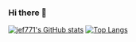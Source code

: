 ### Hi there 👋

<!--
**jef771/jef771** is a ✨ _special_ ✨ repository because its `README.md` (this file) appears on your GitHub profile.

Here are some ideas to get you started:

- 🔭 I’m currently working on ...
- 🌱 I’m currently learning ...
- 👯 I’m looking to collaborate on ...
- 🤔 I’m looking for help with ...
- 💬 Ask me about ...
- 📫 How to reach me: ...
- 😄 Pronouns: ...
- ⚡ Fun fact: ...
-->


[![jef771's GitHub stats](https://github-readme-stats.vercel.app/api?username=jef771&show_icons=true&theme=graywhite&line_height=10)](https://github.com/jef771/github-readme-stats)
[![Top Langs](https://github-readme-stats.vercel.app/api/top-langs/?username=jef771&layout=compact&langs_count=8&card_width=400)](https://github.com/jef771/github-readme-stats)


